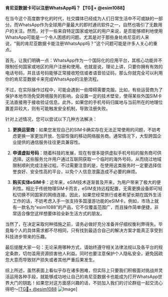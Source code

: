 **肯尼亚数据卡可以注册WhatsApp吗？【TG💪+ @esim1088】**

在当今这个高度数字化的时代，社交媒体已经成为人们日常生活中不可或缺的一部分。而WhatsApp作为全球用户量最大的即时通讯软件之一，自然也吸引了无数用户的关注。然而，对于一些来自特定国家或地区的用户来说，是否能够顺利地使用WhatsApp可能是一个令人困惑的问题。尤其是对于那些身处肯尼亚的人来说，“我的肯尼亚数据卡能注册WhatsApp吗？”这个问题可能是许多人关心的重点。

首先，让我们明确一点：WhatsApp作为一个国际化的应用平台，其核心功能并不限制任何国家或地区的用户注册和使用。也就是说，理论上讲，只要你拥有有效的电话号码，并且该号码能够正常接收短信或者语音验证码，那么你就完全可以利用你的肯尼亚数据卡来完成WhatsApp的注册流程。

不过，在实际操作过程中，可能会遇到一些障碍需要克服。比如，有些运营商为了保护本地市场免受跨境服务的影响，会设置一定的技术壁垒，使得某些外国SIM卡无法直接用于接收验证信息。此外，如果您的手机号码归属地与当前所在的地理位置差异较大，则有可能触发安全机制，导致注册失败。

针对上述情况，您可以尝试以下几种方法解决：

1. **更换运营商**：如果您发现自己的SIM卡确实存在无法正常使用的问题，不妨考虑更换一家更加开放、包容性强的移动网络服务商。通常情况下，大型跨国企业提供的通信服务往往更具兼容性。
   
2. **申请虚拟号码**：随着科技的发展，现在有很多提供虚拟手机号码的服务商可供选择。这些服务允许用户通过互联网获取一个临时的海外号码，从而绕过地域限制顺利完成注册过程。不过需要注意的是，在使用这类服务时一定要选择信誉良好、安全性高的平台，以免个人信息泄露造成不必要的麻烦。

3. **购买实体eSIM卡**：近年来，eSIM技术逐渐普及开来，为用户带来了极大的便利性。相比于传统物理SIM卡而言，eSIM支持远程配置，无需更换设备即可轻松切换不同国家的网络连接。因此，如果您经常旅行或者希望长期在国外生活工作的话，不妨考虑入手一张支持多国漫游功能的eSIM卡。例如，市场上就有一款名为“esim1088”的产品，它不仅覆盖范围广，而且操作简单便捷，非常适合像您这样想要体验全新生活方式的朋友。

当然了，在决定采取何种措施之前，请务必做好充分准备并仔细权衡利弊得失。毕竟每个人的具体需求都不尽相同，只有找到最适合自己的解决方案才能真正享受到科技进步带来的乐趣。

最后提醒大家一句：无论采用哪种方式，请始终遵守相关法律法规以及各平台的规定条款，切勿滥用资源损害他人利益。同时也要注意保护个人隐私安全，避免因疏忽大意而导致财产损失或者其他严重后果发生。

综上所述，虽然表面上看似乎存在诸多困难，但实际上只要我们积极面对挑战并灵活运用各种手段，就能够成功地让自己的肯尼亚数据卡也能成为打开WhatsApp世界大门的钥匙！如果您对这方面感兴趣的话，不妨加入我们的讨论群组一起交流心得吧～[[TG💪+ @esim1088](https://t.me/s/esim1088) ![Image](https://i.postimg.cc/4NQfJmqS/Snipaste-2025-05-13-00-14-12.png)]